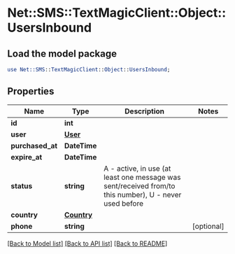 # Net::SMS::TextMagicClient::Object::UsersInbound

## Load the model package
```perl
use Net::SMS::TextMagicClient::Object::UsersInbound;
```

## Properties
Name | Type | Description | Notes
------------ | ------------- | ------------- | -------------
**id** | **int** |  | 
**user** | [**User**](User.md) |  | 
**purchased_at** | **DateTime** |  | 
**expire_at** | **DateTime** |  | 
**status** | **string** | A - active, in use (at least one message was sent/received from/to this number), U - never used before | 
**country** | [**Country**](Country.md) |  | 
**phone** | **string** |  | [optional] 

[[Back to Model list]](../README.md#documentation-for-models) [[Back to API list]](../README.md#documentation-for-api-endpoints) [[Back to README]](../README.md)


